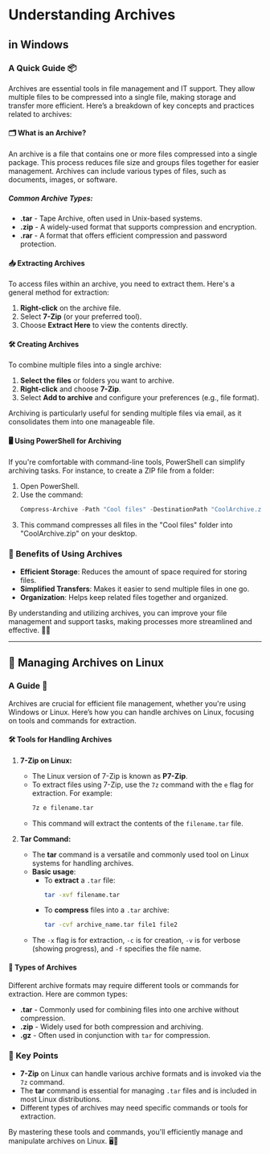 # Understanding Archives 

## in Windows

### A Quick Guide 📦

Archives are essential tools in file management and IT support. They allow multiple files to be compressed into a single file, making storage and transfer more efficient. Here’s a breakdown of key concepts and practices related to archives:

#### 🗂️ What is an Archive?

An archive is a file that contains one or more files compressed into a single package. This process reduces file size and groups files together for easier management. Archives can include various types of files, such as documents, images, or software.

##### Common Archive Types:
- **.tar** - Tape Archive, often used in Unix-based systems.
- **.zip** - A widely-used format that supports compression and encryption.
- **.rar** - A format that offers efficient compression and password protection.

#### 📥 Extracting Archives

To access files within an archive, you need to extract them. Here's a general method for extraction:

1. **Right-click** on the archive file.
2. Select **7-Zip** (or your preferred tool).
3. Choose **Extract Here** to view the contents directly.

#### 🛠️ Creating Archives

To combine multiple files into a single archive:

1. **Select the files** or folders you want to archive.
2. **Right-click** and choose **7-Zip**.
3. Select **Add to archive** and configure your preferences (e.g., file format).

Archiving is particularly useful for sending multiple files via email, as it consolidates them into one manageable file.

#### 🖥️ Using PowerShell for Archiving

If you're comfortable with command-line tools, PowerShell can simplify archiving tasks. For instance, to create a ZIP file from a folder:

1. Open PowerShell.
2. Use the command:
   ```powershell
   Compress-Archive -Path "Cool files" -DestinationPath "CoolArchive.zip"
   ```
3. This command compresses all files in the "Cool files" folder into "CoolArchive.zip" on your desktop.

### 🌟 Benefits of Using Archives
- **Efficient Storage**: Reduces the amount of space required for storing files.
- **Simplified Transfers**: Makes it easier to send multiple files in one go.
- **Organization**: Helps keep related files together and organized.

By understanding and utilizing archives, you can improve your file management and support tasks, making processes more streamlined and effective. 📁💡

---

## 📂 Managing Archives on Linux

### A Guide 📂

Archives are crucial for efficient file management, whether you're using Windows or Linux. Here’s how you can handle archives on Linux, focusing on tools and commands for extraction.

#### 🛠️ Tools for Handling Archives

1. **7-Zip on Linux:**
   - The Linux version of 7-Zip is known as **P7-Zip**.
   - To extract files using 7-Zip, use the `7z` command with the `e` flag for extraction. For example:
     ```bash
     7z e filename.tar
     ```
   - This command will extract the contents of the `filename.tar` file.

2. **Tar Command:**
   - The **tar** command is a versatile and commonly used tool on Linux systems for handling archives.
   - **Basic usage**:
     - To **extract** a `.tar` file:
       ```bash
       tar -xvf filename.tar
       ```
     - To **compress** files into a `.tar` archive:
       ```bash
       tar -cvf archive_name.tar file1 file2
       ```
   - The `-x` flag is for extraction, `-c` is for creation, `-v` is for verbose (showing progress), and `-f` specifies the file name.

#### 📜 Types of Archives

Different archive formats may require different tools or commands for extraction. Here are common types:
- **.tar** - Commonly used for combining files into one archive without compression.
- **.zip** - Widely used for both compression and archiving.
- **.gz** - Often used in conjunction with `tar` for compression.

### 🚀 Key Points
- **7-Zip** on Linux can handle various archive formats and is invoked via the `7z` command.
- The **tar** command is essential for managing `.tar` files and is included in most Linux distributions.
- Different types of archives may need specific commands or tools for extraction.

By mastering these tools and commands, you'll efficiently manage and manipulate archives on Linux. 🖥️🔧